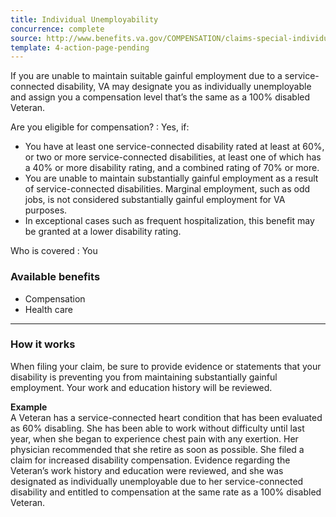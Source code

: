 ```yaml
---
title: Individual Unemployability
concurrence: complete
source: http://www.benefits.va.gov/COMPENSATION/claims-special-individual_unemployability.asp
template: 4-action-page-pending
---
```


If you are unable to maintain suitable gainful employment due to a service-connected disability, VA may designate you as individually unemployable and assign you a compensation level that’s the same as a 100% disabled Veteran.

Are you eligible for compensation?
: Yes, if:

  - You have at least one service-connected disability rated at least at 60%, or two or more service-connected disabilities, at least one of which has a 40% or more disability rating, and a combined rating of 70% or more.
  - You are unable to maintain substantially gainful employment as a result of service-connected disabilities. Marginal employment, such as odd jobs, is not considered substantially gainful employment for VA purposes.
  - In exceptional cases such as frequent hospitalization, this benefit may be granted at a lower disability rating.

Who is covered
: You

### Available benefits

- Compensation
- Health care

-----

### How it works

When filing your claim, be sure to provide evidence or statements that your disability is preventing you from maintaining substantially gainful employment. Your work and education history will be reviewed.

**Example**<br>
A Veteran has a service-connected heart condition that has been evaluated as 60% disabling. She has been able to work without difficulty until last year, when she began to experience chest pain with any exertion. Her physician recommended that she retire as soon as possible. She filed a claim for increased disability compensation. Evidence regarding the Veteran’s work history and education were reviewed, and she was designated as individually unemployable due to her service-connected disability and entitled to compensation at the same rate as a 100% disabled Veteran.

